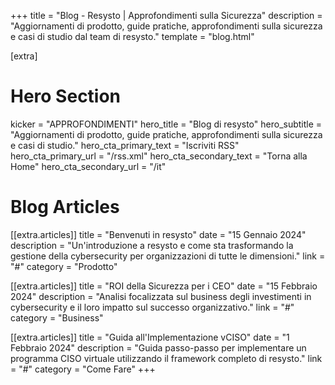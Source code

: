 +++
title = "Blog - Resysto | Approfondimenti sulla Sicurezza"
description = "Aggiornamenti di prodotto, guide pratiche, approfondimenti sulla sicurezza e casi di studio dal team di resysto."
template = "blog.html"

[extra]
# Hero Section
kicker = "APPROFONDIMENTI"
hero_title = "Blog di resysto"
hero_subtitle = "Aggiornamenti di prodotto, guide pratiche, approfondimenti sulla sicurezza e casi di studio."
hero_cta_primary_text = "Iscriviti RSS"
hero_cta_primary_url = "/rss.xml"
hero_cta_secondary_text = "Torna alla Home"
hero_cta_secondary_url = "/it"

# Blog Articles
[[extra.articles]]
title = "Benvenuti in resysto"
date = "15 Gennaio 2024"
description = "Un'introduzione a resysto e come sta trasformando la gestione della cybersecurity per organizzazioni di tutte le dimensioni."
link = "#"
category = "Prodotto"

[[extra.articles]]
title = "ROI della Sicurezza per i CEO"
date = "15 Febbraio 2024"
description = "Analisi focalizzata sul business degli investimenti in cybersecurity e il loro impatto sul successo organizzativo."
link = "#"
category = "Business"

[[extra.articles]]
title = "Guida all'Implementazione vCISO"
date = "1 Febbraio 2024"
description = "Guida passo-passo per implementare un programma CISO virtuale utilizzando il framework completo di resysto."
link = "#"
category = "Come Fare"
+++